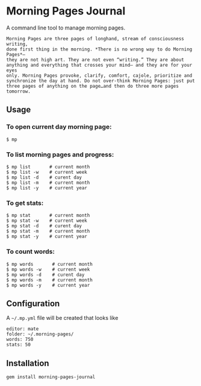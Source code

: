 Morning Pages Journal
=====================

A command line tool to manage morning pages.

    Morning Pages are three pages of longhand, stream of consciousness writing,
    done first thing in the morning. *There is no wrong way to do Morning Pages*–
    they are not high art. They are not even “writing.” They are about
    anything and everything that crosses your mind– and they are for your eyes
    only. Morning Pages provoke, clarify, comfort, cajole, prioritize and
    synchronize the day at hand. Do not over-think Morning Pages: just put
    three pages of anything on the page…and then do three more pages tomorrow.

Usage
-----

### To open current day morning page:

    $ mp

### To list morning pages and progress:
    
    $ mp list       # current month
    $ mp list -w    # current week
    $ mp list -d    # curent day
    $ mp list -m    # current month
    $ mp list -y    # current year

### To get stats:

    $ mp stat       # current month
    $ mp stat -w    # current week
    $ mp stat -d    # curent day
    $ mp stat -m    # current month
    $ mp stat -y    # current year
    
### To count words:

    $ mp words       # current month
    $ mp words -w    # current week
    $ mp words -d    # curent day
    $ mp words -m    # current month
    $ mp words -y    # current year

Configuration
-------------

A  `~/.mp.yml` file will be created that looks like

    editor: mate
    folder: ~/.morning-pages/
    words: 750
    stats: 50


Installation
------------

    gem install morning-pages-journal
